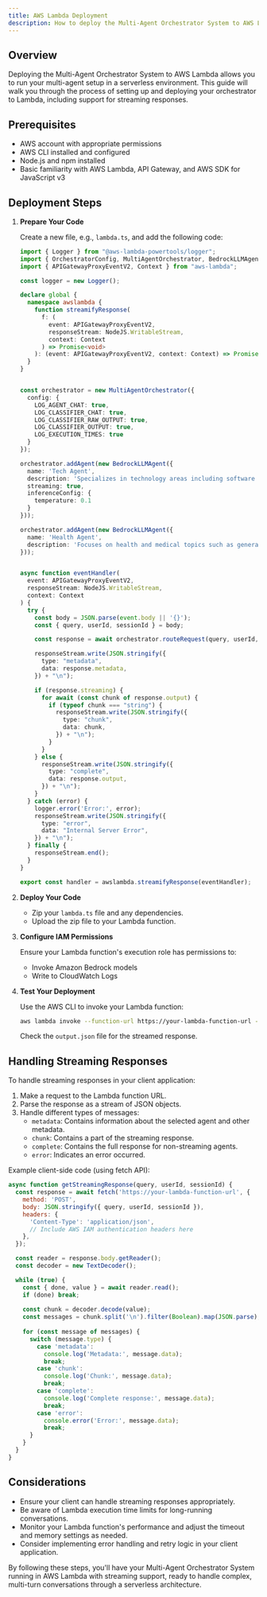 ```yaml
---
title: AWS Lambda Deployment
description: How to deploy the Multi-Agent Orchestrator System to AWS Lambda with streaming support
---
```


## Overview

Deploying the Multi-Agent Orchestrator System to AWS Lambda allows you to run your multi-agent setup in a serverless environment. This guide will walk you through the process of setting up and deploying your orchestrator to Lambda, including support for streaming responses.

## Prerequisites

- AWS account with appropriate permissions
- AWS CLI installed and configured
- Node.js and npm installed
- Basic familiarity with AWS Lambda, API Gateway, and AWS SDK for JavaScript v3

## Deployment Steps

1. **Prepare Your Code**

   Create a new file, e.g., `lambda.ts`, and add the following code:

   ```typescript
   import { Logger } from "@aws-lambda-powertools/logger";
   import { OrchestratorConfig, MultiAgentOrchestrator, BedrockLLMAgent } from "multi-agent-orchestrator";
   import { APIGatewayProxyEventV2, Context } from "aws-lambda";

   const logger = new Logger();

   declare global {
     namespace awslambda {
       function streamifyResponse(
         f: (
           event: APIGatewayProxyEventV2,
           responseStream: NodeJS.WritableStream,
           context: Context
         ) => Promise<void>
       ): (event: APIGatewayProxyEventV2, context: Context) => Promise<any>;
     }
   }


   const orchestrator = new MultiAgentOrchestrator({
     config: {
       LOG_AGENT_CHAT: true,
       LOG_CLASSIFIER_CHAT: true,
       LOG_CLASSIFIER_RAW_OUTPUT: true,
       LOG_CLASSIFIER_OUTPUT: true,
       LOG_EXECUTION_TIMES: true
     }
   });

   orchestrator.addAgent(new BedrockLLMAgent({
     name: 'Tech Agent',
     description: 'Specializes in technology areas including software development, hardware, AI, cybersecurity, blockchain, cloud computing, emerging tech innovations, and pricing/costs related to technology products and services.',
     streaming: true,
     inferenceConfig: {
       temperature: 0.1
     }
   }));

   orchestrator.addAgent(new BedrockLLMAgent({
     name: 'Health Agent',
     description: 'Focuses on health and medical topics such as general wellness, nutrition, diseases, treatments, mental health, fitness, healthcare systems, and medical terminology or concepts.'
   }));


   async function eventHandler(
     event: APIGatewayProxyEventV2,
     responseStream: NodeJS.WritableStream,
     context: Context
   ) {
     try {
       const body = JSON.parse(event.body || '{}');
       const { query, userId, sessionId } = body;

       const response = await orchestrator.routeRequest(query, userId, sessionId);

       responseStream.write(JSON.stringify({
         type: "metadata",
         data: response.metadata,
       }) + "\n");

       if (response.streaming) {
         for await (const chunk of response.output) {
           if (typeof chunk === "string") {
             responseStream.write(JSON.stringify({
               type: "chunk",
               data: chunk,
             }) + "\n");
           }
         }
       } else {
         responseStream.write(JSON.stringify({
           type: "complete",
           data: response.output,
         }) + "\n");
       }
     } catch (error) {
       logger.error('Error:', error);
       responseStream.write(JSON.stringify({
         type: "error",
         data: "Internal Server Error",
       }) + "\n");
     } finally {
       responseStream.end();
     }
   }

   export const handler = awslambda.streamifyResponse(eventHandler);
   ```

2. **Deploy Your Code**

   - Zip your `lambda.ts` file and any dependencies.
   - Upload the zip file to your Lambda function.

3. **Configure IAM Permissions**

   Ensure your Lambda function's execution role has permissions to:
    - Invoke Amazon Bedrock models
   - Write to CloudWatch Logs

4. **Test Your Deployment**

   Use the AWS CLI to invoke your Lambda function:

   ```bash
   aws lambda invoke --function-url https://your-lambda-function-url --payload '{"query": "What is artificial intelligence?", "userId": "user123", "sessionId": "session456"}' --cli-binary-format raw-in-base64-out output.json
   ```

   Check the `output.json` file for the streamed response.

## Handling Streaming Responses

To handle streaming responses in your client application:

1. Make a request to the Lambda function URL.
2. Parse the response as a stream of JSON objects.
3. Handle different types of messages:
   - `metadata`: Contains information about the selected agent and other metadata.
   - `chunk`: Contains a part of the streaming response.
   - `complete`: Contains the full response for non-streaming agents.
   - `error`: Indicates an error occurred.

Example client-side code (using fetch API):

```javascript
async function getStreamingResponse(query, userId, sessionId) {
  const response = await fetch('https://your-lambda-function-url', {
    method: 'POST',
    body: JSON.stringify({ query, userId, sessionId }),
    headers: {
      'Content-Type': 'application/json',
      // Include AWS IAM authentication headers here
    },
  });

  const reader = response.body.getReader();
  const decoder = new TextDecoder();

  while (true) {
    const { done, value } = await reader.read();
    if (done) break;
    
    const chunk = decoder.decode(value);
    const messages = chunk.split('\n').filter(Boolean).map(JSON.parse);
    
    for (const message of messages) {
      switch (message.type) {
        case 'metadata':
          console.log('Metadata:', message.data);
          break;
        case 'chunk':
          console.log('Chunk:', message.data);
          break;
        case 'complete':
          console.log('Complete response:', message.data);
          break;
        case 'error':
          console.error('Error:', message.data);
          break;
      }
    }
  }
}
```

## Considerations

- Ensure your client can handle streaming responses appropriately.
- Be aware of Lambda execution time limits for long-running conversations.
- Monitor your Lambda function's performance and adjust the timeout and memory settings as needed.
- Consider implementing error handling and retry logic in your client application.

By following these steps, you'll have your Multi-Agent Orchestrator System running in AWS Lambda with streaming support, ready to handle complex, multi-turn conversations through a serverless architecture.
